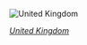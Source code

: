 
![United Kingdom](https://www.gstatic.com/prettyearth/assets/full/1475.jpg)

*[United Kingdom](https://www.google.com/maps/@51.856303,-2.679921,17z/data=!3m1!1e3)*
